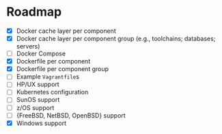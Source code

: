 Roadmap
=======

  - [x] Docker cache layer per component
  - [x] Docker cache layer per component group (e.g., toolchains; databases; servers)
  - [ ] Docker Compose
  - [x] Dockerfile per component
  - [x] Dockerfile per component group
  - [ ] Example `Vagrantfile`s
  - [ ] HP/UX support
  - [ ] Kubernetes configuration
  - [ ] SunOS support
  - [ ] z/OS support
  - [ ] {FreeBSD, NetBSD, OpenBSD} support
  - [x] Windows support
